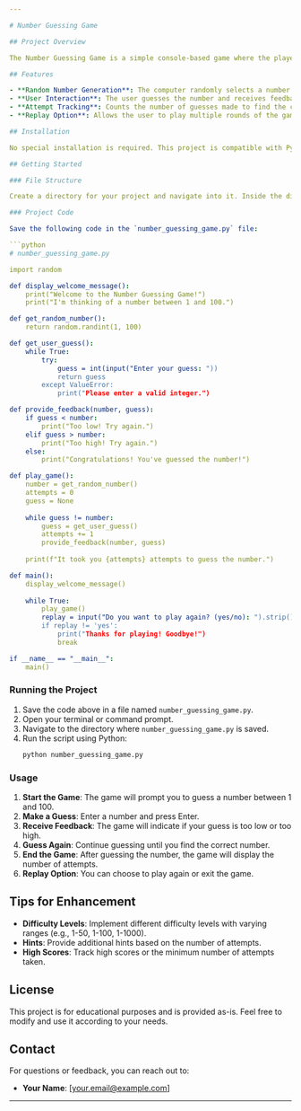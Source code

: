 ```yaml
---

# Number Guessing Game

## Project Overview

The Number Guessing Game is a simple console-based game where the player tries to guess a randomly selected number within a specified range. The game provides feedback on whether the guess is too high or too low and tracks the number of attempts taken to guess the correct number. This project is designed to help beginners practice basic Python programming concepts such as loops, conditionals, and user input.

## Features

- **Random Number Generation**: The computer randomly selects a number between 1 and 100.
- **User Interaction**: The user guesses the number and receives feedback on their guesses.
- **Attempt Tracking**: Counts the number of guesses made to find the correct number.
- **Replay Option**: Allows the user to play multiple rounds of the game.

## Installation

No special installation is required. This project is compatible with Python 3.x. Ensure that Python is installed on your computer.

## Getting Started

### File Structure

Create a directory for your project and navigate into it. Inside the directory, create a Python file named `number_guessing_game.py`.

### Project Code

Save the following code in the `number_guessing_game.py` file:

```python
# number_guessing_game.py

import random

def display_welcome_message():
    print("Welcome to the Number Guessing Game!")
    print("I'm thinking of a number between 1 and 100.")

def get_random_number():
    return random.randint(1, 100)

def get_user_guess():
    while True:
        try:
            guess = int(input("Enter your guess: "))
            return guess
        except ValueError:
            print("Please enter a valid integer.")

def provide_feedback(number, guess):
    if guess < number:
        print("Too low! Try again.")
    elif guess > number:
        print("Too high! Try again.")
    else:
        print("Congratulations! You've guessed the number!")

def play_game():
    number = get_random_number()
    attempts = 0
    guess = None
    
    while guess != number:
        guess = get_user_guess()
        attempts += 1
        provide_feedback(number, guess)
    
    print(f"It took you {attempts} attempts to guess the number.")

def main():
    display_welcome_message()
    
    while True:
        play_game()
        replay = input("Do you want to play again? (yes/no): ").strip().lower()
        if replay != 'yes':
            print("Thanks for playing! Goodbye!")
            break

if __name__ == "__main__":
    main()
```

### Running the Project

1. Save the code above in a file named `number_guessing_game.py`.
2. Open your terminal or command prompt.
3. Navigate to the directory where `number_guessing_game.py` is saved.
4. Run the script using Python:
   ```bash
   python number_guessing_game.py
   ```

### Usage

1. **Start the Game**: The game will prompt you to guess a number between 1 and 100.
2. **Make a Guess**: Enter a number and press Enter.
3. **Receive Feedback**: The game will indicate if your guess is too low or too high.
4. **Guess Again**: Continue guessing until you find the correct number.
5. **End the Game**: After guessing the number, the game will display the number of attempts.
6. **Replay Option**: You can choose to play again or exit the game.

## Tips for Enhancement

- **Difficulty Levels**: Implement different difficulty levels with varying ranges (e.g., 1-50, 1-100, 1-1000).
- **Hints**: Provide additional hints based on the number of attempts.
- **High Scores**: Track high scores or the minimum number of attempts taken.

## License

This project is for educational purposes and is provided as-is. Feel free to modify and use it according to your needs.

## Contact

For questions or feedback, you can reach out to:

- **Your Name**: [your.email@example.com]

---
```


